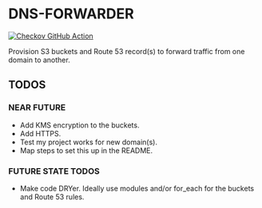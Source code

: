 # DNS-FORWARDER

[![Checkov GitHub Action](https://github.com/squidsuit/dns-forwarder/actions/workflows/github-action-workflow.yml/badge.svg)](https://github.com/squidsuit/dns-forwarder/actions/workflows/github-action-workflow.yml)

Provision S3 buckets and Route 53 record(s) to forward traffic from one domain to another.

## TODOS

### NEAR FUTURE

- Add KMS encryption to the buckets.
- Add HTTPS.
- Test my project works for new domain(s).
- Map steps to set this up in the README.

### FUTURE STATE TODOS

- Make code DRYer. Ideally use modules and/or for_each for the buckets and Route 53 rules.